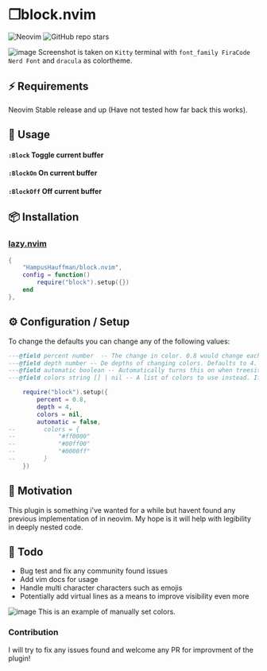 # ❐block.nvim
![Neovim](https://img.shields.io/badge/NeoVim-%2357A143.svg?&style=for-the-badge&logo=neovim&logoColor=white)
![GitHub repo stars](https://img.shields.io/github/stars/HampusHauffman/block.nvim?style=flat&logo=github&logoColor=whitesmoke&label=Stars⭐️ )

![image](https://user-images.githubusercontent.com/3845743/245099616-f6259c1d-3901-4860-8b4a-21e63f2f00db.png)
Screenshot is taken on `Kitty` terminal with `font_family FiraCode Nerd Font` and `dracula` as colortheme.
## ⚡️ Requirements
Neovim Stable release and up (Have not tested how far back this works).
## 🚀 Usage
#### `:Block` Toggle current buffer
#### `:BlockOn` On current buffer
#### `:BlockOff` Off current buffer

## 📦 Installation
### [lazy.nvim](https://github.com/folke/lazy.nvim)
```lua
{
    "HampusHauffman/block.nvim",
    config = function()
        require("block").setup({})
    end
},
```
## ⚙️ Configuration / Setup
To change the defaults you can change any of the following values: 
```lua
---@field percent number  -- The change in color. 0.8 would change each box to be 20% darker than the last and 1.2 would be 20% brighter.
---@field depth number -- De depths of changing colors. Defaults to 4. After this the colors reset. Note that the first color is taken from your "Normal" highlight so a 4 is 3 new colors.
---@field automatic boolean -- Automatically turns this on when treesitter finds a parser for the current file.
---@field colors string [] | nil -- A list of colors to use instead. If this is set percent and depth are not taken into account.

    require("block").setup({
        percent = 0.8,
        depth = 4,
        colors = nil,
        automatic = false,
--        colors = {
--            "#ff0000"
--            "#00ff00"
--            "#0000ff"
--        }
    })
```

## 🤔 Motivation
This plugin is something i've wanted for a while but havent found any previous implementation of in neovim. 
My hope is it will help with legibility in deeply nested code.

## 📝 Todo
* Bug test and fix any community found issues
* Add vim docs for usage
* Handle multi character characters such as emojis
* Potentially add virtual lines as a means to improve visibility even more

![image](https://user-images.githubusercontent.com/3845743/245100148-f392affa-4d5b-4c46-8bcb-56d9356a53e8.png)
This is an example of manually set colors.

### Contribution
I will try to fix any issues found and welcome any PR for improvment of the plugin!
